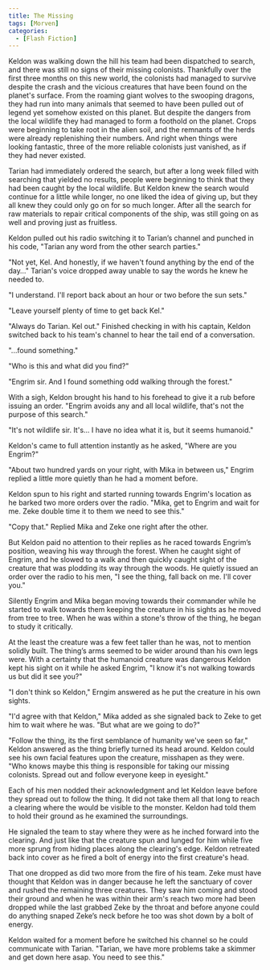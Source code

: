 ```yaml
---
title: The Missing
tags: [Morven]
categories:
  - [Flash Fiction]
---
```

Keldon was walking down the hill his team had been dispatched to search, and there was still no signs of their missing colonists.  Thankfully over the first three months on this new world, the colonists had managed to survive despite the crash and the vicious creatures that have been found on the planet's surface.  From the roaming giant wolves to the swooping dragons, they had run into many animals that seemed to have been pulled out of legend yet somehow existed on this planet.  But despite the dangers from the local wildlife they had managed to form a foothold on the planet.<!-- more -->  Crops were beginning to take root in the alien soil, and the remnants of the herds were already replenishing their numbers.  And right when things were looking fantastic, three of the more reliable colonists just vanished, as if they had never existed.

Tarian had immediately ordered the search, but after a long week filled with searching that yielded no results, people were beginning to think that they had been caught by the local wildlife.  But Keldon knew the search would continue for a little while longer, no one liked the idea of giving up, but they all knew they could only go on for so much longer.  After all the search for raw materials to repair critical components of the ship, was still going on as well and proving just as fruitless.

Keldon pulled out his radio switching it to Tarian’s channel and punched in his code, "Tarian any word from the other search parties."

"Not yet, Kel.  And honestly, if we haven't found anything by the end of the day…"  Tarian's voice dropped away unable to say the words he knew he needed to.

"I understand.  I'll report back about an hour or two before the sun sets."

"Leave yourself plenty of time to get back Kel."

"Always do Tarian.  Kel out."  Finished checking in with his captain, Keldon switched back to his team's channel to hear the tail end of a conversation.  

"...found something."

"Who is this and what did you find?"

"Engrim sir.  And I found something odd walking through the forest."

With a sigh, Keldon brought his hand to his forehead to give it a rub before issuing an order.  "Engrim avoids any and all local wildlife, that's not the purpose of this search."

"It's not wildlife sir.  It's... I have no idea what it is, but it seems humanoid."

Keldon's came to full attention instantly as he asked, "Where are you Engrim?"

"About two hundred yards on your right, with Mika in between us,"  Engrim replied a little more quietly than he had a moment before.

Keldon spun to his right and started running towards Engrim's location as he barked two more orders over the radio.  "Mika, get to Engrim and wait for me.  Zeke double time it to them we need to see this."

"Copy that."  Replied Mika and Zeke one right after the other.

But Keldon paid no attention to their replies as he raced towards Engrim’s position, weaving his way through the forest.  When he caught sight of Engrim, and he slowed to a walk and then quickly caught sight of the creature that was plodding its way through the woods.  He quietly issued an order over the radio to his men, "I see the thing, fall back on me. I'll cover you."

Silently Engrim and Mika began moving towards their commander while he started to walk towards them keeping the creature in his sights as he moved from tree to tree.  When he was within a stone's throw of the thing, he began to study it critically.

At the least the creature was a few feet taller than he was, not to mention solidly built.  The thing’s arms seemed to be wider around than his own legs were.  With a certainty that the humanoid creature was dangerous Keldon kept his sight on it while he asked Engrim, "I know it's not walking towards us but did it see you?"

"I don't think so Keldon,"  Erngim answered as he put the creature in his own sights.

"I'd agree with that Keldon,"  Mika added as she signaled back to Zeke to get him to wait where he was.  "But what are we going to do?"

"Follow the thing, its the first semblance of humanity we've seen so far,"  Keldon answered as the thing briefly turned its head around.  Keldon could see his own facial features upon the creature, misshapen as they were.  "Who knows maybe this thing is responsible for taking our missing colonists.  Spread out and follow everyone keep in eyesight."

Each of his men nodded their acknowledgment and let Keldon leave before they spread out to follow the thing.  It did not take them all that long to reach a clearing where the would be visible to the monster.  Keldon had told them to hold their ground as he examined the surroundings.

He signaled the team to stay where they were as he inched forward into the clearing.  And just like that the creature spun and lunged for him while five more sprung from hiding places along the clearing's edge.  Keldon retreated back into cover as he fired a bolt of energy into the first creature's head.

That one dropped as did two more from the fire of his team.  Zeke must have thought that Keldon was in danger because he left the sanctuary of cover and rushed the remaining three creatures.  They saw him coming and stood their ground and when he was within their arm's reach two more had been dropped while the last grabbed Zeke by the throat and before anyone could do anything snaped Zeke’s neck before he too was shot down by a bolt of energy.

Keldon waited for a moment before he switched his channel so he could communicate with Tarian.  "Tarian, we have more problems take a skimmer and get down here asap.  You need to see this."